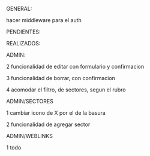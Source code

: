 GENERAL:

hacer middleware para el auth

PENDIENTES:


REALIZADOS:


ADMIN:

2 funcionalidad de editar con formulario y confirmacion

3 funcionalidad de borrar, con confirmacion

4 acomodar el filtro, de sectores, segun el rubro

ADMIN/SECTORES

1 cambiar icono de X por el de la basura

2 funcionalidad de agregar sector

ADMIN/WEBLINKS

1 todo



